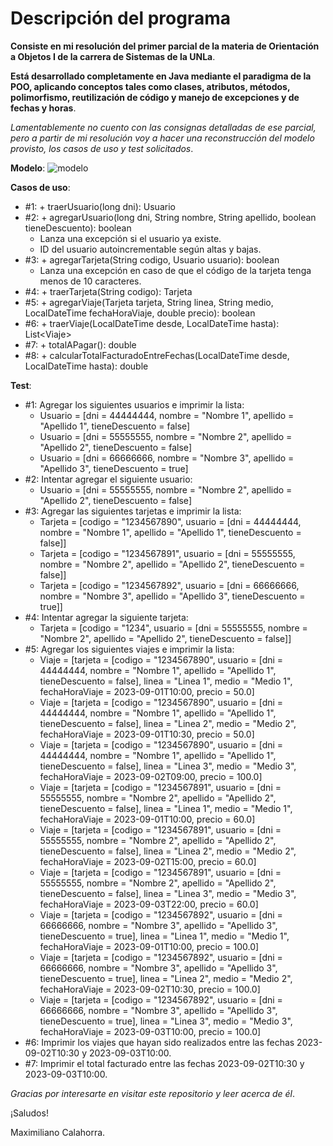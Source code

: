 # Descripción del programa
**Consiste en mi resolución del primer parcial de la materia de Orientación a Objetos I de la carrera de Sistemas de la UNLa**.

**Está desarrollado completamente en Java mediante el paradigma de la POO, aplicando conceptos tales como clases, atributos, métodos, polimorfismo, reutilización de código y manejo de excepciones y de fechas y horas**.

*Lamentablemente no cuento con las consignas detalladas de ese parcial, pero a partir de mi resolución voy a hacer una reconstrucción del modelo provisto, los casos de uso y test solicitados*.

**Modelo**:
![modelo](https://github.com/MaximilianoCalahorra/Primer_Parcial/assets/152804837/7694adca-5446-4155-9a49-0bcb1a552dc2)

**Casos de uso**:
- #1: + traerUsuario(long dni): Usuario 
- #2: + agregarUsuario(long dni, String nombre, String apellido, boolean tieneDescuento): boolean
  - Lanza una excepción si el usuario ya existe.
  - ID del usuario autoincrementable según altas y bajas.
- #3: + agregarTarjeta(String codigo, Usuario usuario): boolean
  - Lanza una excepción en caso de que el código de la tarjeta tenga menos de 10 caracteres.
- #4: + traerTarjeta(String codigo): Tarjeta
- #5: + agregarViaje(Tarjeta tarjeta, String linea, String medio, LocalDateTime fechaHoraViaje, double precio): boolean
- #6: + traerViaje(LocalDateTime desde, LocalDateTime hasta): List\<Viaje>
- #7: + totalAPagar(): double
- #8: + calcularTotalFacturadoEntreFechas(LocalDateTime desde, LocalDateTime hasta): double

**Test**:
- #1: Agregar los siguientes usuarios e imprimir la lista:
  - Usuario = \[dni = 44444444, nombre = "Nombre 1", apellido = "Apellido 1", tieneDescuento = false]
  - Usuario = \[dni = 55555555, nombre = "Nombre 2", apellido = "Apellido 2", tieneDescuento = false]
  - Usuario = \[dni = 66666666, nombre = "Nombre 3", apellido = "Apellido 3", tieneDescuento = true]
- #2: Intentar agregar el siguiente usuario:
  - Usuario = \[dni = 55555555, nombre = "Nombre 2", apellido = "Apellido 2", tieneDescuento = false]
- #3: Agregar las siguientes tarjetas e imprimir la lista:
  - Tarjeta = \[codigo = "1234567890", usuario = \[dni = 44444444, nombre = "Nombre 1", apellido = "Apellido 1", tieneDescuento = false]]
  - Tarjeta = \[codigo = "1234567891", usuario = \[dni = 55555555, nombre = "Nombre 2", apellido = "Apellido 2", tieneDescuento = false]]
  - Tarjeta = \[codigo = "1234567892", usuario = \[dni = 66666666, nombre = "Nombre 3", apellido = "Apellido 3", tieneDescuento = true]]
- #4: Intentar agregar la siguiente tarjeta:
  - Tarjeta = \[codigo = "1234", usuario = \[dni = 55555555, nombre = "Nombre 2", apellido = "Apellido 2", tieneDescuento = false]]
- #5: Agregar los siguientes viajes e imprimir la lista:
  - Viaje = \[tarjeta = \[codigo = "1234567890", usuario = \[dni = 44444444, nombre = "Nombre 1", apellido = "Apellido 1", tieneDescuento = false], linea = "Linea 1", medio = "Medio 1", fechaHoraViaje = 2023-09-01T10:00, precio = 50.0]
  - Viaje = \[tarjeta = \[codigo = "1234567890", usuario = \[dni = 44444444, nombre = "Nombre 1", apellido = "Apellido 1", tieneDescuento = false], linea = "Linea 2", medio = "Medio 2", fechaHoraViaje = 2023-09-01T10:30, precio = 50.0]
  - Viaje = \[tarjeta = \[codigo = "1234567890", usuario = \[dni = 44444444, nombre = "Nombre 1", apellido = "Apellido 1", tieneDescuento = false], linea = "Linea 3", medio = "Medio 3", fechaHoraViaje = 2023-09-02T09:00, precio = 100.0]
  - Viaje = \[tarjeta = \[codigo = "1234567891", usuario = \[dni = 55555555, nombre = "Nombre 2", apellido = "Apellido 2", tieneDescuento = false], linea = "Linea 1", medio = "Medio 1", fechaHoraViaje = 2023-09-01T10:00, precio = 60.0]
  - Viaje = \[tarjeta = \[codigo = "1234567891", usuario = \[dni = 55555555, nombre = "Nombre 2", apellido = "Apellido 2", tieneDescuento = false], linea = "Linea 2", medio = "Medio 2", fechaHoraViaje = 2023-09-02T15:00, precio = 60.0]
  - Viaje = \[tarjeta = \[codigo = "1234567891", usuario = \[dni = 55555555, nombre = "Nombre 2", apellido = "Apellido 2", tieneDescuento = false], linea = "Linea 3", medio = "Medio 3", fechaHoraViaje = 2023-09-03T22:00, precio = 60.0]
  - Viaje = \[tarjeta = \[codigo = "1234567892", usuario = \[dni = 66666666, nombre = "Nombre 3", apellido = "Apellido 3", tieneDescuento = true], linea = "Linea 1", medio = "Medio 1", fechaHoraViaje = 2023-09-01T10:00, precio = 100.0]
  - Viaje = \[tarjeta = \[codigo = "1234567892", usuario = \[dni = 66666666, nombre = "Nombre 3", apellido = "Apellido 3", tieneDescuento = true], linea = "Linea 2", medio = "Medio 2", fechaHoraViaje = 2023-09-02T10:30, precio = 100.0]
  - Viaje = \[tarjeta = \[codigo = "1234567892", usuario = \[dni = 66666666, nombre = "Nombre 3", apellido = "Apellido 3", tieneDescuento = true], linea = "Linea 3", medio = "Medio 3", fechaHoraViaje = 2023-09-03T10:00, precio = 100.0]
- #6: Imprimir los viajes que hayan sido realizados entre las fechas 2023-09-02T10:30 y 2023-09-03T10:00.
- #7: Imprimir el total facturado entre las fechas 2023-09-02T10:30 y 2023-09-03T10:00.

*Gracias por interesarte en visitar este repositorio y leer acerca de él*.

¡Saludos!

Maximiliano Calahorra.
